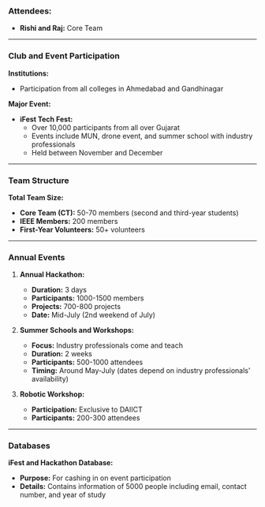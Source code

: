 ### Attendees:

- **Rishi and Raj:** Core Team

---

### Club and Event Participation

**Institutions:**

- Participation from all colleges in Ahmedabad and Gandhinagar

**Major Event:**

- **iFest Tech Fest:**
    - Over 10,000 participants from all over Gujarat
    - Events include MUN, drone event, and summer school with industry professionals
    - Held between November and December

---

### Team Structure

**Total Team Size:**

- **Core Team (CT):** 50-70 members (second and third-year students)
- **IEEE Members:** 200 members
- **First-Year Volunteers:** 50+ volunteers

---

### Annual Events

1. **Annual Hackathon:**
    
    - **Duration:** 3 days
    - **Participants:** 1000-1500 members
    - **Projects:** 700-800 projects
    - **Date:** Mid-July (2nd weekend of July)
2. **Summer Schools and Workshops:**
    
    - **Focus:** Industry professionals come and teach
    - **Duration:** 2 weeks
    - **Participants:** 500-1000 attendees
    - **Timing:** Around May-July (dates depend on industry professionals' availability)
3. **Robotic Workshop:**
    
    - **Participation:** Exclusive to DAIICT
    - **Participants:** 200-300 attendees

---

### Databases

**iFest and Hackathon Database:**

- **Purpose:** For cashing in on event participation
- **Details:** Contains information of 5000 people including email, contact number, and year of study